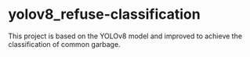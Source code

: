 # yolov8_refuse-classification
This project is based on the YOLOv8 model and improved to achieve the classification of common garbage.
